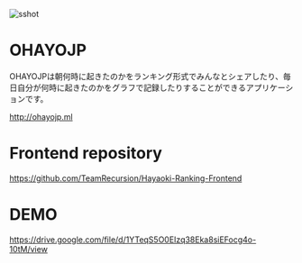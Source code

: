 ![sshot](https://user-images.githubusercontent.com/72016706/126886941-7e3c4c7c-e06c-4029-9f95-fd10b1eaba3e.png)
# OHAYOJP
OHAYOJPは朝何時に起きたのかをランキング形式でみんなとシェアしたり、毎日自分が何時に起きたのかをグラフで記録したりすることができるアプリケーションです。

http://ohayojp.ml

# Frontend repository
https://github.com/TeamRecursion/Hayaoki-Ranking-Frontend

# DEMO

https://drive.google.com/file/d/1YTeqS5O0EIzq38Eka8siEFocg4o-10tM/view

